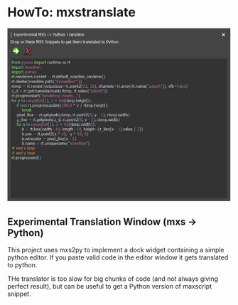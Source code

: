 # HowTo: mxstranslate
![Translate](doc/translate.png)

## Experimental Translation Window (mxs -> Python)

This project uses mxs2py to implement a dock widget
containing a simple python editor. If you paste
valid code in the editor window it gets translated
to python.

THe translator is too slow for big chunks of code (and not
always giving perfect result), but can be useful to get
a Python version of maxscript snippet.
